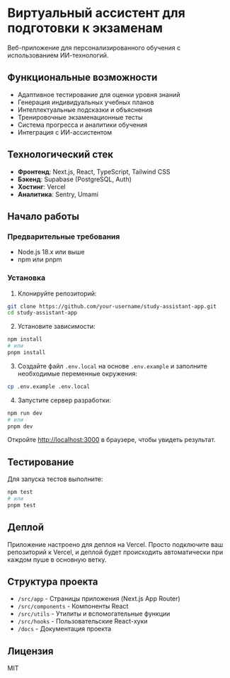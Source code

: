 # Виртуальный ассистент для подготовки к экзаменам

Веб-приложение для персонализированного обучения с использованием ИИ-технологий.

## Функциональные возможности

- Адаптивное тестирование для оценки уровня знаний
- Генерация индивидуальных учебных планов
- Интеллектуальные подсказки и объяснения
- Тренировочные экзаменационные тесты
- Система прогресса и аналитики обучения
- Интеграция с ИИ-ассистентом

## Технологический стек

- **Фронтенд**: Next.js, React, TypeScript, Tailwind CSS
- **Бэкенд**: Supabase (PostgreSQL, Auth)
- **Хостинг**: Vercel
- **Аналитика**: Sentry, Umami

## Начало работы

### Предварительные требования

- Node.js 18.x или выше
- npm или pnpm

### Установка

1. Клонируйте репозиторий:

```bash
git clone https://github.com/your-username/study-assistant-app.git
cd study-assistant-app
```

2. Установите зависимости:

```bash
npm install
# или
pnpm install
```

3. Создайте файл `.env.local` на основе `.env.example` и заполните необходимые переменные окружения:

```bash
cp .env.example .env.local
```

4. Запустите сервер разработки:

```bash
npm run dev
# или
pnpm dev
```

Откройте [http://localhost:3000](http://localhost:3000) в браузере, чтобы увидеть результат.

## Тестирование

Для запуска тестов выполните:

```bash
npm test
# или
pnpm test
```

## Деплой

Приложение настроено для деплоя на Vercel. Просто подключите ваш репозиторий к Vercel, и деплой будет происходить автоматически при каждом пуше в основную ветку.

## Структура проекта

- `/src/app` - Страницы приложения (Next.js App Router)
- `/src/components` - Компоненты React
- `/src/utils` - Утилиты и вспомогательные функции
- `/src/hooks` - Пользовательские React-хуки
- `/docs` - Документация проекта

## Лицензия

MIT
